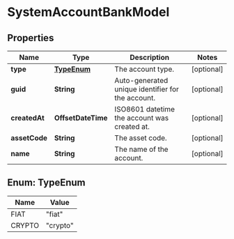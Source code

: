 

# SystemAccountBankModel


## Properties

Name | Type | Description | Notes
------------ | ------------- | ------------- | -------------
**type** | [**TypeEnum**](#TypeEnum) | The account type. |  [optional]
**guid** | **String** | Auto-generated unique identifier for the account. |  [optional]
**createdAt** | **OffsetDateTime** | ISO8601 datetime the account was created at. |  [optional]
**assetCode** | **String** | The asset code. |  [optional]
**name** | **String** | The name of the account. |  [optional]



## Enum: TypeEnum

Name | Value
---- | -----
FIAT | &quot;fiat&quot;
CRYPTO | &quot;crypto&quot;



